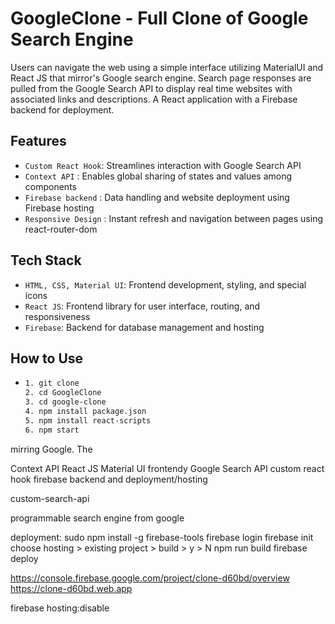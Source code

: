 # GoogleClone - Full Clone of Google Search Engine

Users can navigate the web using a simple interface utilizing MaterialUI and React JS that mirror's Google search engine. Search page responses are pulled from the Google Search API to display real time websites with associated links and descriptions. A React application with a Firebase backend for deployment.

## Features

- `Custom React Hook`: Streamlines interaction with Google Search API
- `Context API` : Enables global sharing of states and values among components
- `Firebase backend` : Data handling and website deployment using Firebase hosting
- `Responsive Design` : Instant refresh and navigation between pages using react-router-dom


## Tech Stack

- `HTML, CSS, Material UI`: Frontend development, styling, and special icons
- `React JS`: Frontend library for user interface, routing, and responsiveness
- `Firebase`: Backend for database management and hosting


## How to Use

- ```bash
  1. git clone
  2. cd GoogleClone
  3. cd google-clone
  4. npm install package.json
  5. npm install react-scripts
  6. npm start
  
  
  ```









mirring Google. The 



Context API
React JS
Material UI frontendy
Google Search API
custom react hook
firebase backend and deployment/hosting

custom-search-api

programmable search engine from google


deployment:
sudo npm install -g firebase-tools
firebase login
firebase init
choose hosting > existing project > build > y > N
npm run build
firebase deploy

https://console.firebase.google.com/project/clone-d60bd/overview
https://clone-d60bd.web.app

firebase hosting:disable

